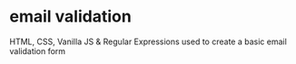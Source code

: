 # email validation
 HTML, CSS, Vanilla JS & Regular Expressions used to create a basic email validation form
